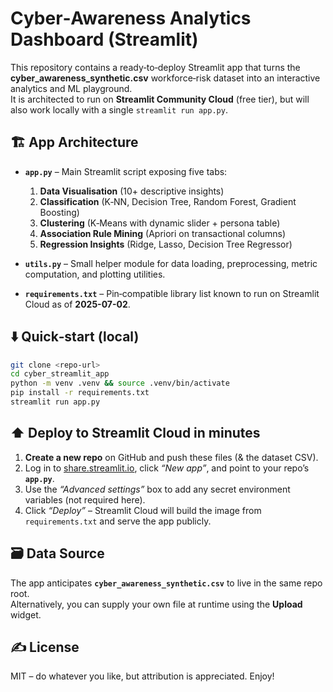# Cyber‑Awareness Analytics Dashboard (Streamlit)

This repository contains a ready‑to‑deploy Streamlit app that turns the **cyber_awareness_synthetic.csv** workforce‑risk dataset into an interactive analytics and ML playground.  
It is architected to run on **Streamlit Community Cloud** (free tier), but will also work locally with a single `streamlit run app.py`.

## ️🏗  App Architecture

* **`app.py`** – Main Streamlit script exposing five tabs:  
  1. **Data Visualisation** (10+ descriptive insights)  
  2. **Classification** (K‑NN, Decision Tree, Random Forest, Gradient Boosting)  
  3. **Clustering** (K‑Means with dynamic slider + persona table)  
  4. **Association Rule Mining** (Apriori on transactional columns)  
  5. **Regression Insights** (Ridge, Lasso, Decision Tree Regressor)

* **`utils.py`** – Small helper module for data loading, preprocessing, metric computation, and plotting utilities.

* **`requirements.txt`** – Pin‑compatible library list known to run on Streamlit Cloud as of **2025-07-02**.

## ⬇️ Quick‑start (local)

```bash
git clone <repo‑url>
cd cyber_streamlit_app
python -m venv .venv && source .venv/bin/activate
pip install -r requirements.txt
streamlit run app.py
```

## ⬆️ Deploy to Streamlit Cloud in minutes

1. **Create a new repo** on GitHub and push these files (& the dataset CSV).  
2. Log in to [share.streamlit.io](https://share.streamlit.io), click *“New app”*, and point to your repo’s **`app.py`**.  
3. Use the *“Advanced settings”* box to add any secret environment variables (not required here).  
4. Click *“Deploy”* – Streamlit Cloud will build the image from `requirements.txt` and serve the app publicly.

## 🗃  Data Source

The app anticipates **`cyber_awareness_synthetic.csv`** to live in the same repo root.  
Alternatively, you can supply your own file at runtime using the **Upload** widget.

## ✍️ License
MIT – do whatever you like, but attribution is appreciated.  Enjoy!